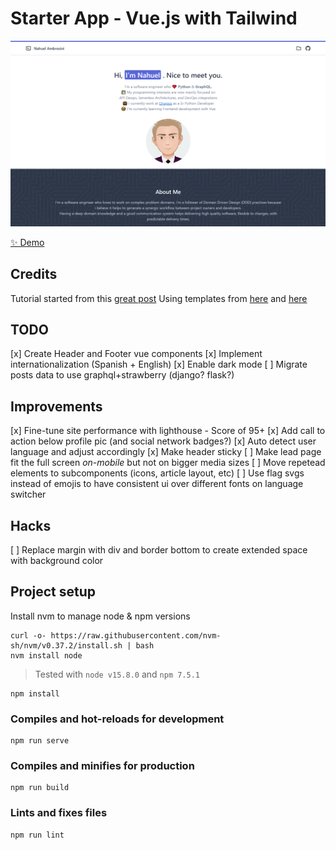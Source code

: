 # Starter App - Vue.js with Tailwind

<img width="1164" alt="Example Screenshot" src="homepage.png">

[✨ Demo](https://dreamy-lumiere-c0033c.netlify.app/)

## Credits

Tutorial started from this [great post](https://dev.to/vonagedev/using-tailwind-css-with-vue-js-b1b)
Using templates from [here](https://tailwindcomponents.com/component/developer-portfolio) and [here](https://github.com/tailwindtoolbox/Ghostwind)

## TODO
 [x] Create Header and Footer vue components
 [x] Implement internationalization (Spanish + English)
 [x] Enable dark mode
 [ ] Migrate posts data to use graphql+strawberry (django? flask?)

## Improvements
 [x] Fine-tune site performance with lighthouse - Score of 95+
 [x] Add call to action below profile pic (and social network badges?)
 [x] Auto detect user language and adjust accordingly
 [x] Make header sticky
 [ ] Make lead page fit the full screen *on-mobile* but not on bigger media sizes
 [ ] Move repetead elements to subcomponents (icons, article layout, etc)
 [ ] Use flag svgs instead of emojis to have consistent ui over different fonts on language switcher


## Hacks
 [ ] Replace margin with div and border bottom to create extended space with background color


## Project setup
Install nvm to manage node & npm versions
```
curl -o- https://raw.githubusercontent.com/nvm-sh/nvm/v0.37.2/install.sh | bash
nvm install node
```
>Tested with `node v15.8.0` and `npm 7.5.1`

```
npm install
```

### Compiles and hot-reloads for development
```
npm run serve
```

### Compiles and minifies for production
```
npm run build
```

### Lints and fixes files
```
npm run lint
```